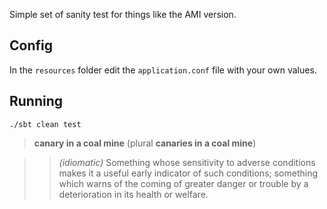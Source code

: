 Simple set of sanity test for things like the AMI version.

## Config
In the `resources` folder edit the `application.conf` file with your own values.

## Running
``./sbt clean test``



> __canary in a coal mine__ (plural __canaries in a coal mine__)

>> *(idiomatic)* Something whose sensitivity to adverse conditions makes it a useful early indicator of such conditions; something which warns of the coming of greater danger or trouble by a deterioration in its health or welfare.

